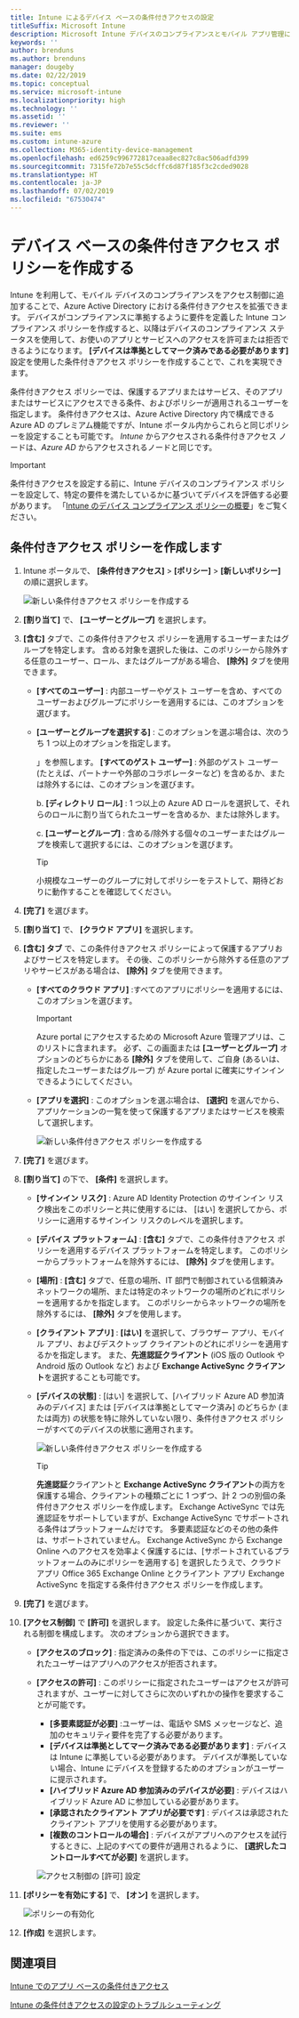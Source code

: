 ```yaml
---
title: Intune によるデバイス ベースの条件付きアクセスの設定
titleSuffix: Microsoft Intune
description: Microsoft Intune デバイスのコンプライアンスとモバイル アプリ管理に基づいて、デバイス ベースの条件付きアクセス ポリシーを作成する方法について説明します。
keywords: ''
author: brenduns
ms.author: brenduns
manager: dougeby
ms.date: 02/22/2019
ms.topic: conceptual
ms.service: microsoft-intune
ms.localizationpriority: high
ms.technology: ''
ms.assetid: ''
ms.reviewer: ''
ms.suite: ems
ms.custom: intune-azure
ms.collection: M365-identity-device-management
ms.openlocfilehash: ed6259c996772817ceaa8ec827c8ac506adfd399
ms.sourcegitcommit: 7315fe72b7e55c5dcffc6d87f185f3c2cded9028
ms.translationtype: HT
ms.contentlocale: ja-JP
ms.lasthandoff: 07/02/2019
ms.locfileid: "67530474"
---
```

# <a name="create-a-device-based-conditional-access-policy"></a>デバイス ベースの条件付きアクセス ポリシーを作成する

Intune を利用して、モバイル デバイスのコンプライアンスをアクセス制御に追加することで、Azure Active Directory における条件付きアクセスを拡張できます。 デバイスがコンプライアンスに準拠するように要件を定義した Intune コンプライアンス ポリシーを作成すると、以降はデバイスのコンプライアンス ステータスを使用して、お使いのアプリとサービスへのアクセスを許可または拒否できるようになります。 **[デバイスは準拠としてマーク済みである必要があります]** 設定を使用した条件付きアクセス ポリシーを作成することで、これを実現できます。  

条件付きアクセス ポリシーでは、保護するアプリまたはサービス、そのアプリまたはサービスにアクセスできる条件、およびポリシーが適用されるユーザーを指定します。 条件付きアクセスは、Azure Active Directory 内で構成できる Azure AD のプレミアム機能ですが、Intune ポータル内からこれらと同じポリシーを設定することも可能です。 *Intune* からアクセスされる条件付きアクセス ノードは、*Azure AD* からアクセスされるノードと同じです。  

> [!IMPORTANT]
> 条件付きアクセスを設定する前に、Intune デバイスのコンプライアンス ポリシーを設定して、特定の要件を満たしているかに基づいてデバイスを評価する必要があります。 「[Intune のデバイス コンプライアンス ポリシーの概要](device-compliance-get-started.md)」をご覧ください。

## <a name="create-conditional-access-policy"></a>条件付きアクセス ポリシーを作成します

1. Intune ポータルで、 **[条件付きアクセス]**  >  **[ポリシー]**  >  **[新しいポリシー]** の順に選択します。
   
    ![新しい条件付きアクセス ポリシーを作成する](media/create-conditional-access-intune/create-ca.png)
 
2. **[割り当て]** で、 **[ユーザーとグループ]** を選択します。 
3. **[含む]** タブで、この条件付きアクセス ポリシーを適用するユーザーまたはグループを特定します。 含める対象を選択した後は、このポリシーから除外する任意のユーザー、ロール、またはグループがある場合、 **[除外]** タブを使用できます。  
    - **[すべてのユーザー]** : 内部ユーザーやゲスト ユーザーを含め、すべてのユーザーおよびグループにポリシーを適用するには、このオプションを選びます。
  
    - **[ユーザーとグループを選択する]** : このオプションを選ぶ場合は、次のうち 1 つ以上のオプションを指定します。
  
      」を参照します。 **[すべてのゲスト ユーザー]** : 外部のゲスト ユーザー (たとえば、パートナーや外部のコラボレーターなど) を含めるか、または除外するには、このオプションを選びます。
       
      b. **[ディレクトリ ロール]** : 1 つ以上の Azure AD ロールを選択して、それらのロールに割り当てられたユーザーを含めるか、または除外します。
      
      c. **[ユーザーとグループ]** : 含める/除外する個々のユーザーまたはグループを検索して選択するには、このオプションを選びます。
     
       > [!TIP]  
       > 小規模なユーザーのグループに対してポリシーをテストして、期待どおりに動作することを確認してください。
4. **[完了]** を選びます。
5. **[割り当て]** で、 **[クラウド アプリ]** を選択します。 
6. **[含む] タブ** で、この条件付きアクセス ポリシーによって保護するアプリおよびサービスを特定します。 その後、このポリシーから除外する任意のアプリやサービスがある場合は、 **[除外]** タブを使用できます。
    - **[すべてのクラウド アプリ]** :すべてのアプリにポリシーを適用するには、このオプションを選びます。
      > [!IMPORTANT]  
      > Azure portal にアクセスするための Microsoft Azure 管理アプリは、このリストに含まれます。 必ず、この画面または **[ユーザーとグループ]** オプションのどちらかにある **[除外]** タブを使用して、ご自身 (あるいは、指定したユーザーまたはグループ) が Azure portal に確実にサインインできるようにしてください。 

    - **[アプリを選択]** : このオプションを選ぶ場合は、 **[選択]** を選んでから、アプリケーションの一覧を使って保護するアプリまたはサービスを検索して選択します。
    
      ![新しい条件付きアクセス ポリシーを作成する](media/create-conditional-access-intune/create-ca-select-apps.png)

7. **[完了]** を選びます。
8. **[割り当て]** の下で、 **[条件]** を選択します。
    - **[サインイン リスク]** : Azure AD Identity Protection のサインイン リスク検出をこのポリシーと共に使用するには、 [はい] を選択してから、ポリシーに適用するサインイン リスクのレベルを選択します。
    - **[デバイス プラットフォーム]** : **[含む]** タブで、この条件付きアクセス ポリシーを適用するデバイス プラットフォームを特定します。 このポリシーからプラットフォームを除外するには、 **[除外]** タブを使用します。
    - **[場所]** : **[含む]** タブで、任意の場所、IT 部門で制御されている信頼済みネットワークの場所、または特定のネットワークの場所のどれにポリシーを適用するかを指定します。 このポリシーからネットワークの場所を除外するには、 **[除外]** タブを使用します。 
    - **[クライアント アプリ]** : **[はい]** を選択して、ブラウザー アプリ、モバイル アプリ、およびデスクトップ クライアントのどれにポリシーを適用するかを指定します。 また、**先進認証クライアント** (iOS 版の Outlook や Android 版の Outlook など) および **Exchange ActiveSync クライアント**を選択することも可能です。
    - **[デバイスの状態]** : [はい] を選択して、[ハイブリッド Azure AD 参加済みのデバイス] または [デバイスは準拠としてマーク済み] のどちらか (または両方) の状態を特に除外していない限り、条件付きアクセス ポリシーがすべてのデバイスの状態に適用されます。
    
      ![新しい条件付きアクセス ポリシーを作成する](media/create-conditional-access-intune/create-ca-device-platforms.png)

      > [!TIP]  
      > **先進認証**クライアントと **Exchange ActiveSync クライアント**の両方を保護する場合、クライアントの種類ごとに 1 つずつ、計 2 つの別個の条件付きアクセス ポリシーを作成します。 Exchange ActiveSync では先進認証をサポートしていますが、Exchange ActiveSync でサポートされる条件はプラットフォームだけです。 多要素認証などのその他の条件は、サポートされていません。 Exchange ActiveSync から Exchange Online へのアクセスを効率よく保護するには、[サポートされているプラットフォームのみにポリシーを適用する] を選択したうえで、クラウド アプリ Office 365 Exchange Online とクライアント アプリ Exchange ActiveSync を指定する条件付きアクセス ポリシーを作成します。

9. **[完了]** を選びます。
10. **[アクセス制御]** で **[許可]** を選択します。 設定した条件に基づいて、実行される制御を構成します。  次のオプションから選択できます。
    - **[アクセスのブロック]** : 指定済みの条件の下では、このポリシーに指定されたユーザーはアプリへのアクセスが拒否されます。
    - **[アクセスの許可]** : このポリシーに指定されたユーザーはアクセスが許可されますが、ユーザーに対してさらに次のいずれかの操作を要求することが可能です。
      - **[多要素認証が必要]** :ユーザーは、電話や SMS メッセージなど、追加のセキュリティ要件を完了する必要があります。
      - **[デバイスは準拠としてマーク済みである必要があります]** : デバイスは Intune に準拠している必要があります。 デバイスが準拠していない場合、Intune にデバイスを登録するためのオプションがユーザーに提示されます。 
      - **[ハイブリッド Azure AD 参加済みのデバイスが必要]** : デバイスはハイブリッド Azure AD に参加している必要があります。
      - **[承認されたクライアント アプリが必要です]** : デバイスは承認されたクライアント アプリを使用する必要があります。 
      - **[複数のコントロールの場合]** : デバイスがアプリへのアクセスを試行するときに、上記のすべての要件が適用されるように、 **[選択したコントロールすべてが必要]** を選択します。
    
      ![アクセス制御の [許可] 設定](media/create-conditional-access-intune/create-ca-grant-access-settings.png)
 
11. **[ポリシーを有効にする]** で、 **[オン]** を選択します。
     
     ![ポリシーの有効化](media/create-conditional-access-intune/enable-policy.png)

12. **[作成]** を選択します。

## <a name="see-also"></a>関連項目
[Intune でのアプリ ベースの条件付きアクセス](app-based-conditional-access-intune.md)

[Intune の条件付きアクセスの設定のトラブルシューティング](https://support.microsoft.com/help/4456106)
